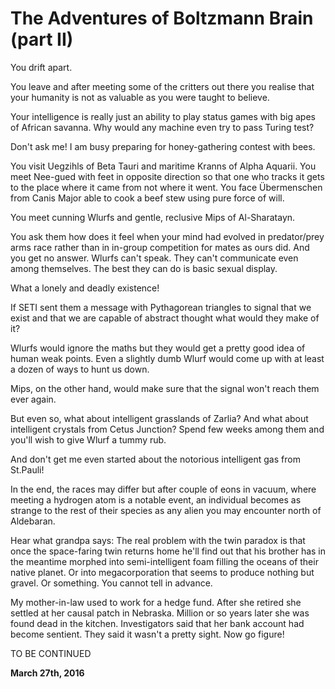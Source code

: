 # The Adventures of Boltzmann Brain (part II)



You drift apart.

You leave and after meeting some of the critters out there you realise that your humanity is not as valuable as you were taught to believe.

Your intelligence is really just an ability to play status games with big apes of African savanna. Why would any machine even try to pass Turing test?

Don't ask me! I am busy preparing for honey-gathering contest with bees.

You visit Uegzihls of Beta Tauri and maritime Kranns of Alpha Aquarii. You meet Nee-gued with feet in opposite direction so that one who tracks it gets to the place where it came from not where it went. You face Übermenschen from Canis Major able to cook a beef stew using pure force of will.

You meet cunning Wlurfs and gentle, reclusive Mips of Al-Sharatayn.

You ask them how does it feel when your mind had evolved in predator/prey arms race rather than in in-group competition for mates as ours did. And you get no answer. Wlurfs can't speak. They can't communicate even among themselves. The best they can do is basic sexual display.

What a lonely and deadly existence!

If SETI sent them a message with Pythagorean triangles to signal that we exist and that we are capable of abstract thought what would they make of it?

Wlurfs would ignore the maths but they would get a pretty good idea of human weak points. Even a slightly dumb Wlurf would come up with at least a dozen of ways to hunt us down.

Mips, on the other hand, would make sure that the signal won't reach them ever again.

But even so, what about intelligent grasslands of Zarlia? And what about intelligent crystals from Cetus Junction? Spend few weeks among them and you'll wish to give Wlurf a tummy rub.

And don't get me even started about the notorious intelligent gas from St.Pauli!

In the end, the races may differ but after couple of eons in vacuum, where meeting a hydrogen atom is a notable event, an individual becomes as strange to the rest of their species as any alien you may encounter north of Aldebaran.

Hear what grandpa says: The real problem with the twin paradox is that once the space-faring twin returns home he'll find out that his brother has in the meantime morphed into semi-intelligent foam filling the oceans of their native planet. Or into megacorporation that seems to produce nothing but gravel. Or something. You cannot tell in advance.

My mother-in-law used to work for a hedge fund. After she retired she settled at her causal patch in Nebraska. Million or so years later she was found dead in the kitchen. Investigators said that her bank account had become sentient. They said it wasn't a pretty sight. Now go figure!

TO BE CONTINUED

**March 27th, 2016**
